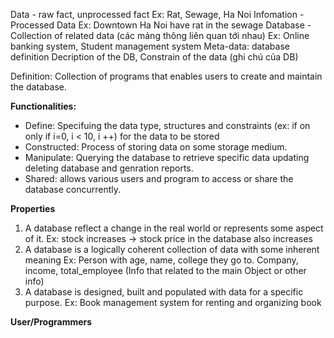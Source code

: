 Data - raw fact, unprocessed fact
	Ex: Rat, Sewage, Ha Noi
Infomation - Processed Data
	Ex: Downtown Ha Noi have rat in the sewage
Database - Collection of related data (các mảng thông liên quan tới nhau)
	Ex: Online banking system, Student management system
Meta-data: database definition
	Decription of the DB, Constrain of the data (ghi chú của DB)

Definition: Collection of programs that enables users to create and maintain the database.

**Functionalities:**
+ Define: Specifuing the data type, structures and constraints (ex: if on only if i=0, i < 10, i ++) for the data to be stored
+ Constructed:  Process of storing data on some storage medium.
+ Manipulate: Querying the database to retrieve specific data updating deleting database and genration reports.
+ Shared: allows various users and program to access or share the database concurrently.

**Properties**
1. A database reflect a change in the real world or represents some aspect of it.
	Ex: stock increases -> stock price in the database also increases  
1. A database is a logically coherent collection of data with some inherent meaning
	Ex: Person with age, name, college they go to. Company, income, total_employee
	(Info that related to the main Object or other info)
3. A database is designed, built and populated with data for a specific purpose.
	Ex: Book management system for renting and organizing book

**User/Programmers**
